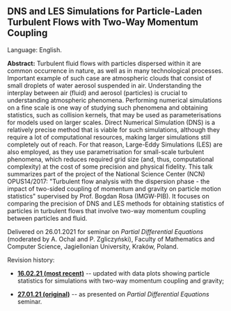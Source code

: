 ## DNS and LES Simulations for Particle-Laden Turbulent Flows with Two-Way Momentum Coupling

Language: English.

**Abstract:** Turbulent fluid flows with particles dispersed within it are common occurrence in nature, as well as in many technological processes. Important example of such case are atmospheric clouds that consist of small droplets of water aerosol suspended in air. Understanding the interplay between air (fluid) and aerosol (particles) is crucial to understanding atmospheric phenomena. Performing numerical simulations on a fine scale is one way of studying such phenomena and obtaining statistics, such as collision kernels, that may be used as parameterisations for models used on larger scales. Direct Numerical Simulation (DNS) is a relatively precise method that is viable for such simulations, although they require a lot of computational resources, making larger simulations still completely out of reach. For that reason, Large-Eddy Simulations (LES) are also employed, as they use parametrisation for small-scale turbulent phenomena, which reduces required grid size (and, thus, computational complexity) at the cost of some precision and physical fidelity. This talk summarizes part of the project of the National Science Center (NCN) OPUS14/2017: "Turbulent flow analysis with the dispersion phase - the impact of two-sided coupling of momentum and gravity on particle motion statistics" supervised by Prof. Bogdan Rosa (IMGW-PIB). It focuses on comparing the precision of DNS and LES methods for obtaining statistics of particles in turbulent flows that involve two-way momentum coupling between particles and fluid.

Delivered on 26.01.2021 for seminar on *Partial Differential Equations* (moderated by A. Ochal and P. Zgliczyński), Faculty of Mathematics and Computer Science, Jagiellonian University, Kraków, Poland.

Revision history:

 - **[16.02.21 (most recent)](turb-dns-les-1.pdf)** -- updated with data plots showing particle statistics for simulations with two-way momentum coupling and gravity;

 - **[27.01.21 (original)](arch/turb-dns-les-1_27-01-21.pdf)** -- as presented on *Partial Differential Equations* seminar.
